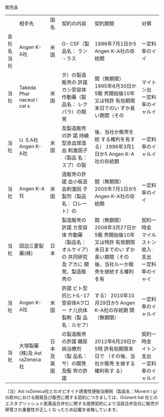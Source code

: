 販売品  


<html><body><table><tr><td></td><td>相手先</td><td>国名</td><td>契約の内容</td><td>契約期間</td><td>对俩</td></tr><tr><td>会社名 当社</td><td>Angen K- A社</td><td>米国</td><td>G- CSF（製品名： ラン·-ラス</td><td>1986年7月1日か5 Angen K-A社の存統期</td><td>ー定料率のイイ</td></tr><tr><td>当社</td><td>Takeda Phar naceut i cal s</td><td>米国</td><td>夕）の製造販壳の 許諾 カシ受容体 作動藥（製品名： レクパラ）の開凳</td><td>間（無期限） 1995年6月30日か5販 壳開始後10年又は特許 有効期限末日でのい ずか長い期間（その</td><td>マイトン出 ー定料率のイャルイ</td></tr><tr><td>当社</td><td>U. S.A社 Angen K- A社</td><td>米国</td><td>及製造販壳の許 諾 持繞型赤血球造血 刺激因子（製品 名：スプ）の製</td><td>後、当社か販壳を統 する榷利を有する） 1996年3月1日か5 Angen K-A社の存統期</td><td>ー定料率のイャルイ</td></tr><tr><td>当社</td><td>Angen K-A社</td><td>米国</td><td>造販壳の許諾 血小板造血刺激因 子製剂（製品名： □レート）の</td><td>間（無期限） 2005年7月1日か5 Angen K-A社の存統期</td><td>ー定料率のイイ</td></tr><tr><td>当社</td><td>田边三菱製藥(株)</td><td>日本</td><td>製造販壳の許諾 カ受容体 作動藥（製品名： オルケイア）の 共同研究及 アカに 開凳、製造販壳の</td><td>間（無期限） 2008年3月27日か5販 壳開始後10年又は特許 有效期限末日までのい ずか長い期間（その 後、当社ルーか販 壳を继統する權利を有</td><td>契約一時金 マイルストン收入·支出 ー定料率のイャイ</td></tr><tr><td>当社</td><td>Angen K- A社</td><td>米国</td><td>許諾 ビト型抗匕トIL-17 受容体Aク□ー ナ儿抗体製劑（製 品名：ルセフ）</td><td>する） 2010年10月29日か5 Angen K-A社の存統期 間（無期限）</td><td>ー定料率のイャルイ</td></tr><tr><td>当社</td><td>大塚製藥(株)及 Ast raZeneca社</td><td>日本及 英国</td><td>の製造販壳の許諾 糖尿病治療剂（製 品名： サ）の開凳及販 壳の許諾</td><td>2012年6月29日か5特 許有効期限末日で （その後、当社か販壳 を继する權利有す る）</td><td>契約一時金 イトン支出 ー定料率のイャルイ</td></tr></table></body></html>

（注）Ast raZeneca社とのオピオイド誘発性便秘治療剤（製品名：Movent i g）の欧州における開発及び販売に関する契約につきましては、Grünent hal 社とのエスタブリッシュト医薬品合弁化に関する提携契約により当該合弁会社に販売が移管され重要性が乏しくなったため記載を省略しています。  